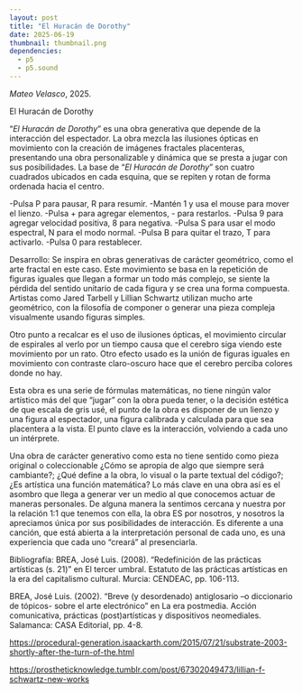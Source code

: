 ```yaml
---
layout: post
title: "El Huracán de Dorothy"
date: 2025-06-19
thumbnail: thumbnail.png
dependencies:
  - p5
  - p5.sound
---
```


<div id="div-sketch">
  <script type="text/javascript" src="sketch.js"></script>
</div>

_Mateo Velasco_, 2025.

El Huracán de Dorothy

“_El Huracán de Dorothy_” es una obra generativa que depende de la interacción del espectador. La obra mezcla las ilusiones ópticas en movimiento con la creación de imágenes fractales placenteras, presentando una obra personalizable y dinámica que se presta a jugar con sus posibilidades.
La base de “_El Huracán de Dorothy_” son cuatro cuadrados ubicados en cada esquina, que se repiten y rotan de forma ordenada hacia el centro.

  -Pulsa P para pausar, R para resumir.
  -Mantén 1 y usa el mouse para mover el lienzo.
  -Pulsa + para agregar elementos, - para restarlos.
  -Pulsa 9 para agregar velocidad positiva, 8 para negativa.
  -Pulsa S para usar el modo espectral, N para el modo normal.
  -Pulsa B para quitar el trazo, T para activarlo.
  -Pulsa 0 para restablecer.

Desarrollo:
Se inspira en obras generativas de carácter geométrico, como el arte fractal en este caso. Este movimiento se basa en la repetición de figuras iguales que llegan a formar un todo más complejo, se siente la pérdida del sentido unitario de cada figura y se crea una forma compuesta.
Artistas como Jared Tarbell y Lillian Schwartz utilizan mucho arte geométrico, con la filosofía de componer o generar una pieza compleja visualmente usando figuras simples.

Otro punto a recalcar es el uso de ilusiones ópticas, el movimiento circular de espirales al verlo por un tiempo causa que el cerebro siga viendo este movimiento por un rato. Otro efecto usado es la unión de figuras iguales en movimiento con contraste claro-oscuro hace que el cerebro perciba colores donde no hay.

Esta obra es una serie de fórmulas matemáticas, no tiene ningún valor artístico más del que “jugar” con la obra pueda tener, o la decisión estética de que escala de gris usé, el punto de la obra es disponer de un lienzo y una figura al espectador, una figura calibrada y calculada para que sea placentera a la vista. El punto clave es la interacción, volviendo a cada uno un intérprete.

Una obra de carácter generativo como esta no tiene sentido como pieza original o coleccionable ¿Cómo se apropia de algo que siempre será cambiante?; ¿Qué define a la obra, lo visual o la parte textual del código?; ¿Es artística una función matemática? Lo más clave en una obra así es el asombro que llega a generar ver un medio al que conocemos actuar de maneras personales. De alguna manera la sentimos cercana y nuestra por la relación 1:1 que tenemos con ella, la obra ES por nosotros, y nosotros la apreciamos única por sus posibilidades de interacción. 
Es diferente a una canción, que está abierta a la interpretación personal de cada uno, es una experiencia que cada uno “creará” al presenciarla.

Bibliografía:
BREA, José Luis. (2008). “Redefinición de las prácticas artísticas (s. 21)” en El tercer umbral. Estatuto de las prácticas artísticas en la era del capitalismo cultural. Murcia: CENDEAC, pp. 106-113.

BREA, José Luis. (2002). “Breve (y desordenado) antiglosario –o diccionario de tópicos- sobre el arte electrónico” en La era postmedia. Acción comunicativa, prácticas (post)artísticas y dispositivos neomediales. Salamanca: CASA Editorial, pp. 4-8.

https://procedural-generation.isaackarth.com/2015/07/21/substrate-2003-shortly-after-the-turn-of-the.html

https://prostheticknowledge.tumblr.com/post/67302049473/lillian-f-schwartz-new-works

